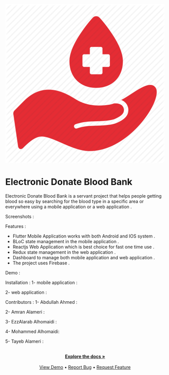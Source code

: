 

 <!--<a href="https://github.com/github_username/repo_name">-->
![Project Logo](https://github.com/MhdGmal1998/Blood-Bank/blob/3c7c61f20f072909336a02b6c8fb30c44d5497cf/blood-donation-logo-png.png " Project Logo")
   # Electronic Donate Blood Bank

 Electronic Donate Blood Bank is a servant project that helps people getting blood so easy by searching for the blood type in a specific area or everywhere using a mobile application or a web application .
  
 Screenshots :


 Features :
 * Flutter Mobile Application works with both Android and IOS system . 
 * BLoC state management in the mobile application . 
 * Reactjs Web Application which is best choice for fast one time use . 
 * Redux state management in the web application .
 * Dashboard to manage both mobile application and web application . 
 * The project uses Firebase .

 Demo :


 Installation :
 1- mobile application :

 2- web application :

 Contributors :
 1- Abdullah Ahmed :

 2- Amran Alameri :
 
 3- EzzAlarab Alhomaidi :

 4- Mohammed Alhomaidi:

 5- Tayeb Alameri :

 
  <div> 
  <p align="center">
    <br/> 
    <a href="https://github.com/github_username/repo_name"><strong>Explore the docs »</strong></a>
    <br />
    <br />
    <a href="https://github.com/github_username/repo_name">View Demo</a>
    •
    <a href="https://github.com/github_username/repo_name/issues">Report Bug</a>
    •
    <a href="https://github.com/github_username/repo_name/issues">Request Feature</a>
  </p>
</div>

